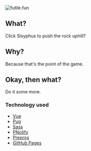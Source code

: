![futile.fun](ahoylemon.github.io/futile.fun/og-image.png)

## What?
Click Sisyphus to push the rock uphill?

## Why?
Because that's the point of the game.

## Okay, then what?
Do it some more.

### Technology used
* [Vue](https://vuejs.org)
* [Pug](https://pugjs.org)
* [Sass](https://sass-lang.com)
* [PNotify](https://sciactive.com/pnotify)
* [Prepros](https://prepros.io)
* [GitHub Pages](https://pages.github.com)

